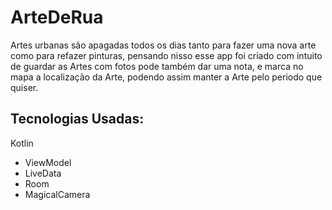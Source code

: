 # ArteDeRua

Artes urbanas são apagadas todos os dias tanto para fazer uma nova arte como para refazer pinturas, pensando nisso esse app foi criado com intuito de guardar as Artes com fotos pode também dar uma nota, e marca no mapa a localização da Arte, podendo assim manter a Arte pelo periodo que quiser.

## Tecnologias Usadas:

Kotlin<br>

* ViewModel<br>
* LiveData<br>
* Room<br>
* MagicalCamera<br>
